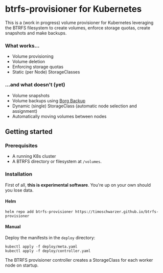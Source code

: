 # btrfs-provisioner for Kubernetes

This is a (work in progress) volume provisioner for Kubernetes leveraging the BTRFS filesystem to create volumes, enforce storage quotas, create snapshots and make backups.


### What works…

- Volume provisioning
- Volume deletion
- Enforcing storage quotas
- Static (per Node) StorageClasses


### …and what doesn't (yet)

- Volume snapshots
- Volume backups using [Borg Backup](https://www.borgbackup.org/)
- Dynamic (single) StorageClass (automatic node selection and assignment)
- Automatically moving volumes between nodes


## Getting started


### Prerequisites

- A running K8s cluster
- A BTRFS directory or filesystem at `/volumes`.


### Installation

First of all, **this is experimental software**. You're up on your own should you lose data.


#### Helm

`helm repo add btrfs-provisioner https://timoschwarzer.github.io/btrfs-provisioner`


#### Manual

Deploy the manifests in the `deploy` directory:

```shell
kubectl apply -f deploy/meta.yaml
kubectl apply -f deploy/controller.yaml
```

The BTRFS provisioner controller creates a StorageClass for each worker node on startup.
